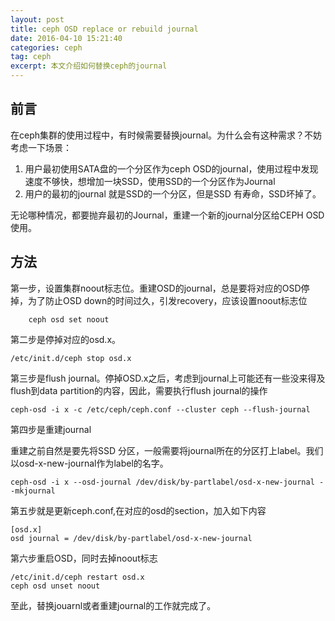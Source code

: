 ```yaml
---
layout: post
title: ceph OSD replace or rebuild journal
date: 2016-04-10 15:21:40
categories: ceph
tag: ceph
excerpt: 本文介绍如何替换ceph的journal
---
```


前言
-----
在ceph集群的使用过程中，有时候需要替换journal。为什么会有这种需求？不妨考虑一下场景：

1.  用户最初使用SATA盘的一个分区作为ceph OSD的journal，使用过程中发现速度不够快，想增加一块SSD，使用SSD的一个分区作为Journal
2.  用户的最初的journal 就是SSD的一个分区，但是SSD 有寿命，SSD坏掉了。

无论哪种情况，都要抛弃最初的Journal，重建一个新的journal分区给CEPH OSD使用。

方法
----
第一步，设置集群noout标志位。重建OSD的journal，总是要将对应的OSD停掉，为了防止OSD down的时间过久，引发recovery，应该设置noout标志位

```
    ceph osd set noout
```

第二步是停掉对应的osd.x。

```
/etc/init.d/ceph stop osd.x
```

第三步是flush journal。停掉OSD.x之后，考虑到journal上可能还有一些没来得及flush到data partition的内容，因此，需要执行flush journal的操作

```
ceph-osd -i x -c /etc/ceph/ceph.conf --cluster ceph --flush-journal
```

第四步是重建journal

重建之前自然是要先将SSD 分区，一般需要将journal所在的分区打上label。我们以osd-x-new-journal作为label的名字。

```
ceph-osd -i x --osd-journal /dev/disk/by-partlabel/osd-x-new-journal --mkjournal
```

第五步就是更新ceph.conf,在对应的osd的section，加入如下内容

```
[osd.x]
osd journal = /dev/disk/by-partlabel/osd-x-new-journal 
```

第六步重启OSD，同时去掉noout标志

```
/etc/init.d/ceph restart osd.x
ceph osd unset noout
```

至此，替换jouarnl或者重建journal的工作就完成了。



